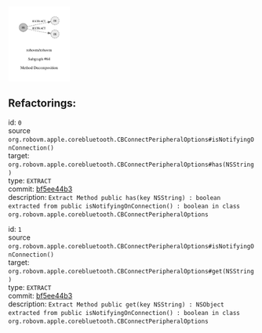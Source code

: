 <img src=subgraph_atomic_64.svg width=25%>

## Refactorings:

id: `0`\
source `org.robovm.apple.corebluetooth.CBConnectPeripheralOptions#isNotifyingOnConnection()`\
target: `org.robovm.apple.corebluetooth.CBConnectPeripheralOptions#has(NSString)`\
type: `EXTRACT`\
commit: [bf5ee44b3](https://github.com/robovm/robovm/commit/bf5ee44b3b576e01ab09cae9f50300417b01dc07)\
description: `Extract Method public has(key NSString) : boolean extracted from public isNotifyingOnConnection() : boolean in class org.robovm.apple.corebluetooth.CBConnectPeripheralOptions`

id: `1`\
source `org.robovm.apple.corebluetooth.CBConnectPeripheralOptions#isNotifyingOnConnection()`\
target: `org.robovm.apple.corebluetooth.CBConnectPeripheralOptions#get(NSString)`\
type: `EXTRACT`\
commit: [bf5ee44b3](https://github.com/robovm/robovm/commit/bf5ee44b3b576e01ab09cae9f50300417b01dc07)\
description: `Extract Method public get(key NSString) : NSObject extracted from public isNotifyingOnConnection() : boolean in class org.robovm.apple.corebluetooth.CBConnectPeripheralOptions`


